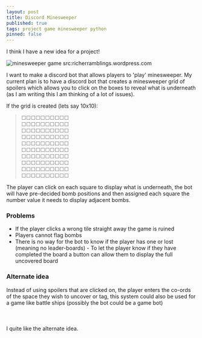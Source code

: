 ```yaml
---
layout: post
title: Discord Minesweeper
published: true
tags: project game minesweeper python
pinned: false
---
```


I think I have a new idea for a project!

![minesweeper game src:richerramblings.wordpress.com](https://external-content.duckduckgo.com/iu/?u=https%3A%2F%2Fricherramblings.files.wordpress.com%2F2015%2F08%2Fminesweeper.jpg&f=1&nofb=1)

I want to make a discord bot that allows players to 'play' minesweeper. My current plan is to have a discord bot that creates a minesweeper grid of spoilers which allows you to click on the boxes to reveal what is underneath (as I am writing this I am thinking of a lot of issues).


If the grid is created (lets say 10x10): <br>
>☐☐☐☐☐☐☐☐☐☐<br>☐☐☐☐☐☐☐☐☐☐<br>☐☐☐☐☐☐☐☐☐☐<br>☐☐☐☐☐☐☐☐☐☐<br>☐☐☐☐☐☐☐☐☐☐<br>☐☐☐☐☐☐☐☐☐☐<br>☐☐☐☐☐☐☐☐☐☐<br>☐☐☐☐☐☐☐☐☐☐<br>☐☐☐☐☐☐☐☐☐☐<br>☐☐☐☐☐☐☐☐☐☐<br>

The player can click on each square to display what is underneath, the bot will have pre-decided bomb positions and then assigned each square the number value it needs to display adjacent bombs.


### Problems

* If the player clicks a wrong tile straight away the game is ruined
* Players cannot flag bombs
* There is no way for the bot to know if the player has one or lost (meaning no leader-boards) - To let the player know if they have completed the board a button can allow them to display the full uncovered board

### Alternate idea

Instead of using spoilers that are clicked on, the player enters the co-ords of the space they wish to uncover or tag, this system could also be used for a game like battle ships (possibly the bot could be a game bot)
<br><br><br><br>
I quite like the alternate idea.